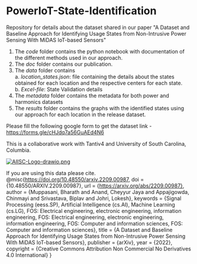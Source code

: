 # PowerIoT-State-Identification
Repository for details about the dataset shared in our paper "A Dataset and Baseline Approach for Identifying Usage States from Non-Intrusive Power Sensing With MiDAS IoT-based Sensors"
1. The _code_ folder contains the python notebook with documentation of the different methods used in our approach.
2. The _doc_ folder contains our publication.
3. The _data_ folder contains \
  a. _location_states.json_: file containing the details about the states obtained for each location and the respective centers for each state. \
  b. _Excel-file_: State Validation details 
4. The _metadata_ folder contains the metadata for both power and harmonics datasets
6. The _results_ folder contains the graphs with the identified states using our approach for each location in the release dataset. 

Please fill the following google form to get the dataset link - https://forms.gle/cHJdq7a56GuAEd4N6

This is a collaborative work with Tantiv4 and University of South Carolina, Columbia.

[![AIISC-Logo-drawio.png](https://i.postimg.cc/CMWQWrzV/AIISC-Logo-drawio.png)](https://postimg.cc/XXkL58f2)

If you are using this data please cite.
@misc{https://doi.org/10.48550/arxiv.2209.00987, 
  doi = {10.48550/ARXIV.2209.00987},
  url = {https://arxiv.org/abs/2209.00987},
  author = {Muppasani, Bharath and Anand, Cheyyur Jaya and Appajigowda, Chinmayi and Srivastava, Biplav and Johri, Lokesh},
  keywords = {Signal Processing (eess.SP), Artificial Intelligence (cs.AI), Machine Learning (cs.LG), FOS: Electrical engineering, electronic engineering, information engineering, FOS: Electrical engineering, electronic engineering, information engineering, FOS: Computer and information sciences, FOS: Computer and information sciences},
  title = {A Dataset and Baseline Approach for Identifying Usage States from Non-Intrusive Power Sensing With MiDAS IoT-based Sensors},
  publisher = {arXiv},
  year = {2022},
  copyright = {Creative Commons Attribution Non Commercial No Derivatives 4.0 International}
}
